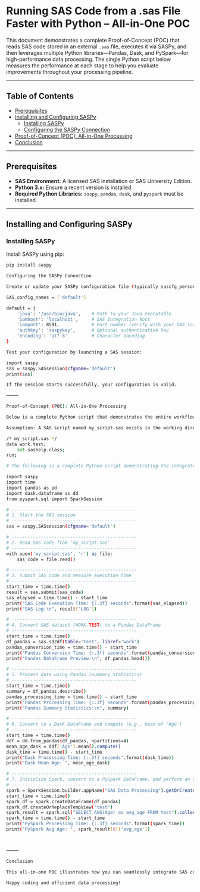 # Running SAS Code from a .sas File Faster with Python – All-in-One POC

This document demonstrates a complete Proof-of-Concept (POC) that reads SAS code stored in an external `.sas` file, executes it via SASPy, and then leverages multiple Python libraries—Pandas, Dask, and PySpark—for high-performance data processing. The single Python script below measures the performance at each stage to help you evaluate improvements throughout your processing pipeline.

---

## Table of Contents

- [Prerequisites](#prerequisites)
- [Installing and Configuring SASPy](#installing-and-configuring-saspy)
  - [Installing SASPy](#installing-saspy)
  - [Configuring the SASPy Connection](#configuring-the-saspy-connection)
- [Proof-of-Concept (POC): All-in-One Processing](#proof-of-concept-poc-all-in-one-processing)
- [Conclusion](#conclusion)

---

## Prerequisites

- **SAS Environment:** A licensed SAS installation or SAS University Edition.
- **Python 3.x:** Ensure a recent version is installed.
- **Required Python Libraries:** `saspy`, `pandas`, `dask`, and `pyspark` must be installed.

---

## Installing and Configuring SASPy

### Installing SASPy

Install SASPy using pip:

```bash
pip install saspy

Configuring the SASPy Connection

Create or update your SASPy configuration file (typically sascfg_personal.py) in your working directory. An example configuration for a local SAS environment is:

SAS_config_names = ['default']

default = {
    'java': '/usr/bin/java',    # Path to your Java executable
    'iomhost': 'localhost',     # SAS Integration host
    'iomport': 8591,            # Port number (verify with your SAS installation)
    'authkey': 'saspykey',      # Optional authentication key
    'encoding': 'utf-8'         # Character encoding
}

Test your configuration by launching a SAS session:

import saspy
sas = saspy.SASsession(cfgname='default')
print(sas)

If the session starts successfully, your configuration is valid.

⸻

Proof-of-Concept (POC): All-in-One Processing

Below is a complete Python script that demonstrates the entire workflow. This single code block uses SASPy to execute SAS code from a file, converts the resulting SAS dataset into a Pandas DataFrame, and then processes the data using Dask and PySpark—all while measuring performance at each step.

Assumption: A SAS script named my_script.sas exists in the working directory with content such as:

/* my_script.sas */
data work.test;
    set sashelp.class;
run;

# The following is a complete Python script demonstrating the integrated workflow.

import saspy
import time
import pandas as pd
import dask.dataframe as dd
from pyspark.sql import SparkSession

# -----------------------------------------------
# 1. Start the SAS session
# -----------------------------------------------
sas = saspy.SASsession(cfgname='default')

# -----------------------------------------------
# 2. Read SAS code from 'my_script.sas'
# -----------------------------------------------
with open('my_script.sas', 'r') as file:
    sas_code = file.read()

# -----------------------------------------------
# 3. Submit SAS code and measure execution time
# -----------------------------------------------
start_time = time.time()
result = sas.submit(sas_code)
sas_elapsed = time.time() - start_time
print("SAS Code Execution Time: {:.3f} seconds".format(sas_elapsed))
print("SAS Log:\n", result['LOG'])

# -----------------------------------------------
# 4. Convert SAS dataset (WORK.TEST) to a Pandas DataFrame
# -----------------------------------------------
start_time = time.time()
df_pandas = sas.sd2df(table='test', libref='work')
pandas_conversion_time = time.time() - start_time
print("Pandas Conversion Time: {:.3f} seconds".format(pandas_conversion_time))
print("Pandas DataFrame Preview:\n", df_pandas.head())

# -----------------------------------------------
# 5. Process data using Pandas (summary statistics)
# -----------------------------------------------
start_time = time.time()
summary = df_pandas.describe()
pandas_processing_time = time.time() - start_time
print("Pandas Processing Time: {:.3f} seconds".format(pandas_processing_time))
print("Pandas Summary Statistics:\n", summary)

# -----------------------------------------------
# 6. Convert to a Dask DataFrame and compute (e.g., mean of 'Age')
# -----------------------------------------------
start_time = time.time()
ddf = dd.from_pandas(df_pandas, npartitions=4)
mean_age_dask = ddf['Age'].mean().compute()
dask_time = time.time() - start_time
print("Dask Processing Time: {:.3f} seconds".format(dask_time))
print("Dask Mean Age: ", mean_age_dask)

# -----------------------------------------------
# 7. Initialize Spark, convert to a PySpark DataFrame, and perform an SQL query
# -----------------------------------------------
spark = SparkSession.builder.appName("SAS Data Processing").getOrCreate()
start_time = time.time()
spark_df = spark.createDataFrame(df_pandas)
spark_df.createOrReplaceTempView("test")
spark_result = spark.sql("SELECT AVG(Age) as avg_age FROM test").collect()
spark_time = time.time() - start_time
print("PySpark Processing Time: {:.3f} seconds".format(spark_time))
print("PySpark Avg Age: ", spark_result[0]['avg_age'])



⸻

Conclusion

This all-in-one POC illustrates how you can seamlessly integrate SAS code execution using SASPy with advanced data processing libraries in Python. By converting the output to a Pandas DataFrame and further leveraging Dask and PySpark for scalable computations, you can build an efficient, high-performance data processing pipeline.

Happy coding and efficient data processing!

